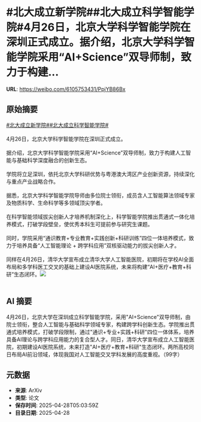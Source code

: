 # #北大成立新学院##北大成立科学智能学院#4月26日，北京大学科学智能学院在深圳正式成立。据介绍，北京大学科学智能学院采用“AI+Science”双导师制，致力于构建...

**URL**: https://weibo.com/6105753431/PpjYB86Bx

## 原始摘要

<a href="https://m.weibo.cn/search?containerid=231522type%3D1%26t%3D10%26q%3D%23%E5%8C%97%E5%A4%A7%E6%88%90%E7%AB%8B%E6%96%B0%E5%AD%A6%E9%99%A2%23&amp;extparam=%23%E5%8C%97%E5%A4%A7%E6%88%90%E7%AB%8B%E6%96%B0%E5%AD%A6%E9%99%A2%23" data-hide=""><span class="surl-text">#北大成立新学院#</span></a><a href="https://m.weibo.cn/search?containerid=231522type%3D1%26t%3D10%26q%3D%23%E5%8C%97%E5%A4%A7%E6%88%90%E7%AB%8B%E7%A7%91%E5%AD%A6%E6%99%BA%E8%83%BD%E5%AD%A6%E9%99%A2%23&amp;extparam=%23%E5%8C%97%E5%A4%A7%E6%88%90%E7%AB%8B%E7%A7%91%E5%AD%A6%E6%99%BA%E8%83%BD%E5%AD%A6%E9%99%A2%23" data-hide=""><span class="surl-text">#北大成立科学智能学院#</span></a><br><br>4月26日，北京大学科学智能学院在深圳正式成立。<br><br>据介绍，北京大学科学智能学院采用“AI+Science”双导师制，致力于构建人工智能与基础科学深度融合的创新生态。<br><br>学院将立足深圳，依托北京大学科研优势与粤港澳大湾区产业创新资源，持续深化与重点产业战略合作。<br><br>据悉，北京大学科学智能学院导师由多位院士领衔，成员含人工智能算法领域专家及物质科学、生命科学等多领域顶尖学者。<br><br>在科学智能领域拔尖创新人才培养机制深化上，科学智能学院推出贯通式一体化培养模式，打破学段壁垒，使优秀本科生可提前参与研究生课题。<br><br>同时，学院采用“通识教育+专业教育+实践创新+科研训练”四位一体培养模式，致力于培养具备“人工智能理论 + 跨学科应用”双核驱动能力的拔尖创新人才。<br><br>同样在4月26日，清华大学宣布成立清华大学人工智能医院，初期将在学校AI全面布局和多学科医工交叉的基础上建设AI医院系统，未来将构建“AI+医疗+教育+科研”生态闭环。<img style="" src="https://tvax2.sinaimg.cn/large/006Fd7o3gy1i0wb41el1wj30u00minb0.jpg" referrerpolicy="no-referrer"><br><br>

## AI 摘要

4月26日，北京大学在深圳成立科学智能学院，采用"AI+Science"双导师制，由院士领衔，整合人工智能与基础科学领域专家，构建跨学科创新生态。学院推出贯通式培养模式，打破学段限制，通过"通识+专业+实践+科研"四位一体体系，培养具备AI理论与跨学科应用能力的复合型人才。同日，清华大学宣布成立人工智能医院，初期建设AI医院系统，未来打造"AI+医疗+教育+科研"生态闭环。两所高校同日布局AI前沿领域，体现我国对人工智能交叉学科发展的高度重视。（99字）

## 元数据

- **来源**: ArXiv
- **类型**: 论文
- **保存时间**: 2025-04-28T05:03:59Z
- **目录日期**: 2025-04-28

